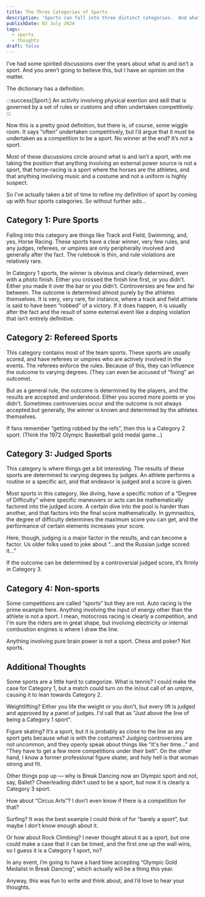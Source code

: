 ```yaml
---
title: The Three Categories of Sports
description: 'Sports can fall into three distinct categories.  And what is a sport anyway?'
publishDate: 03 July 2024
tags:
  - sports
  - thoughts
draft: false
---
```


I’ve had some spirited discussions over the years about what is and isn’t a sport.  And you aren’t going to believe this, but I have an opinion on the matter.

The dictionary has a definition:

:::success[Sport:]
An activity involving physical exertion and skill that is governed by a set of rules or customs and often undertaken competitively.
:::

Now this is a pretty good definition, but there is, of course, some wiggle room.  It says “often” undertaken competitively, but I’d argue that it *must* be undertaken as a competition to be a sport.  No winner at the end?  It’s not a sport.

Most of these discussions circle around what is and isn’t a sport, with me taking the position that anything involving an external power source is not a sport, that horse-racing is a sport where the horses are the athletes, and that anything involving music and a costume and not a uniform is highly suspect.

So I’ve actually taken a bit of time to refine my definition of sport by coming up with four sports categories.  So without further ado…

## Category 1:  Pure Sports

Falling into this category are things like Track and Field, Swimming, and, yes, Horse Racing.  These sports have a clear winner, very few rules, and any judges, referees, or umpires are only peripherally involved and generally after the fact.  The rulebook is thin, and rule violations are relatively rare.

In Category 1 sports, the winner is obvious and clearly determined, even with a photo finish. Either you crossed the finish line first, or you didn’t.  Either you made it over the bar or you didn’t.  Controversies are few and far between.  The outcome is determined almost purely by the athletes themselves.  It is very, very rare, for instance, where a track and field athlete is said to have been “robbed” of a victory.  If it does happen, it is usually after the fact and the result of some external event like a doping violation that isn’t entirely definitive.

## Category 2:  Refereed Sports

This category contains most of the team sports.  These sports are usually scored, and have referees or umpires who are actively involved in the events.  The referees enforce the rules.  Because of this, they can influence the outcome to varying degrees.  (They can even be accused of “fixing” an outcome).

But as a general rule, the outcome is determined by the players, and the results are accepted and understood.  Either you scored more points or you didn’t. Sometimes controversies occur and the outcome is not always accepted.but generally, the winner is known and determined by the athletes themselves.

If fans remember “getting robbed by the refs”, then this is a Category 2 sport.  (Think the 1972 Olympic Basketball gold medal game…)

## Category 3: Judged Sports

This category is where things get a bit interesting.  The results of these sports are determined to varying degrees by judges.  An athlete performs a routine or a specific act, and that endeavor is judged and a score is given.

Most sports in this category, like diving, have a specific notion of a “Degree of Difficulty” where specific maneuvers or acts can be mathematically factored into the judged score.  A certain dive into the pool is harder than another, and that factors into the final score mathematically.  In gymnastics, the degree of difficulty determines the maximum score you can get, and the performance of certain elements increases your score.

Here, though, judging is a major factor in the results, and can become a factor.  Us older folks used to joke about “…and the Russian judge scored it…”

If the outcome can be determined by a controversial judged score, it’s firmly in Category 3.

## Category 4: Non-sports

Some competitions are called “sports” but they are not. Auto racing is the prime example here.  Anything involving the input of energy other than the athlete is not a sport.  I mean, motocross racing is clearly a competition, and I'm sure the riders are in great shape, but involving electricity or internal combustion engines is where I draw the line.

Anything involving pure brain power is not a sport.  Chess and poker?  Not sports.

## Additional Thoughts

Some sports are a little hard to categorize. What is tennis?  I could make the case for Category 1, but a match could turn on the in/out call of an umpire, causing it to lean towards Category 2.

Weightlifting?  Either you life the weight or you don't, but every lift is judged and approved by a panel of judges.  I'd call that as "Just above the line of being a Category 1 sport".

Figure skating?  It’s a sport, but it is probably as close to the line as any sport gets because what is with the costumes? Judging controversies are not uncommon, and they openly speak about things like "It's her time..." and "They have to get a few more competitions under their belt".   On the other hand, I know a former professional figure skater, and holy hell is that woman strong and fit.

Other things pop up — why is Break Dancing now an Olympic sport and not, say, Ballet? Cheerleading didn’t used to be a sport, but now it is clearly a Category 3 sport.

How about “Circus Arts”? I don't even know if there is a competition for that?

Surfing?  It was the best example I could think of for “barely a sport”, but maybe I don’t know enough about it.

Or how about Rock Climbing? I never thought about it as a sport, but one could make a case that it can be timed, and the first one up the wall wins, so I guess it is a Category 1 sport, no?

In any event, I’m going to have a hard time accepting “Olympic Gold Medalist in Break Dancing”, which actually will be a thing this year.

Anyway, this was fun to write and think about, and I’d love to hear your thoughts.


